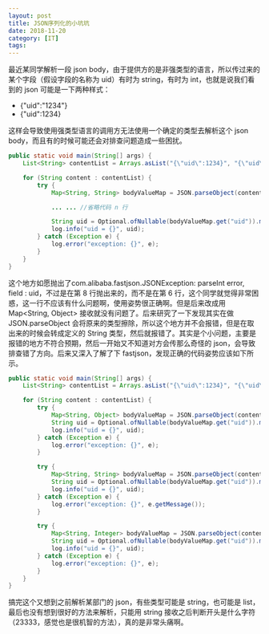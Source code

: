 ```yaml
---
layout: post
title: JSON序列化的小坑坑
date: 2018-11-20
category: [IT]
tags: 
---
```


最近某同学解析一段 json body，由于提供方的是非强类型的语言，所以传过来的某个字段（假设字段的名称为 uid）有时为 string，有时为 int，也就是说我们看到的 json 可能是一下两种样式：

-    {"uid":"1234"}
-    {"uid":1234}

这样会导致使用强类型语言的调用方无法使用一个确定的类型去解析这个 json body，而且有的时候可能还会对排查问题造成一些困扰。

``` java
public static void main(String[] args) {
    List<String> contentList = Arrays.asList("{\"uid\":1234}", "{\"uid\":\"5678\"}");

    for (String content : contentList) {
        try {
            Map<String, String> bodyValueMap = JSON.parseObject(content, Map.class);

            ... ... //省略代码 n 行

            String uid = Optional.ofNullable(bodyValueMap.get("uid")).map(String::valueOf).orElse("0");
            log.info("uid = {}", uid);
        } catch (Exception e) {
            log.error("exception: {}", e);
        }
    }
}
```


这个地方如愿抛出了com.alibaba.fastjson.JSONException: parseInt error, field : uid，不过是在第 8 行抛出来的，而不是在第 6 行，这个同学就觉得非常困惑，这一行不应该有什么问题啊，使用姿势很正确啊。但是后来改成用 Map<String, Object> 接收就没有问题了。后来研究了一下发现其实在做 JSON.parseObject 会将原来的类型擦除，所以这个地方并不会报错，但是在取出来的时候会转成定义的 String 类型，然后就报错了。其实是个小问题，主要是报错的地方不符合预期，然后一开始又不知道对方会传那么奇怪的 json，会导致排查错了方向。后来又深入了解了下 fastjson，发现正确的代码姿势应该如下所示。
<!--more-->

``` java
public static void main(String[] args) {
    List<String> contentList = Arrays.asList("{\"uid\":1234}", "{\"uid\":\"5678\"}");

    for (String content : contentList) {
        try {
            Map<String, Object> bodyValueMap = JSON.parseObject(content, Map.class);
            String uid = Optional.ofNullable(bodyValueMap.get("uid")).map(String::valueOf).orElse("0");
            log.info("uid = {}", uid);
        } catch (Exception e) {
            log.error("exception: {}", e);
        }

        try {
            Map<String, String> bodyValueMap = JSON.parseObject(content, new TypeReference<Map<String, String>>() {});
            String uid = Optional.ofNullable(bodyValueMap.get("uid")).map(String::valueOf).orElse("0");
            log.info("uid = {}", uid);
        } catch (Exception e) {
            log.error("exception: {}", e.getMessage());
        }

        try {
            Map<String, Integer> bodyValueMap = JSON.parseObject(content, new TypeReference<Map<String, Integer>>() {});
            String uid = Optional.ofNullable(bodyValueMap.get("uid")).map(String::valueOf).orElse("0");
            log.info("uid = {}", uid);
        } catch (Exception e) {
            log.error("exception: {}", e);
        }
    }
}
```

搞完这个又想到之前解析某部门的 json，有些类型可能是 string，也可能是 list，最后也没有想到很好的方法来解析，只能用 string 接收之后判断开头是什么字符（23333，感觉也是很机智的方法），真的是非常头痛啊。

